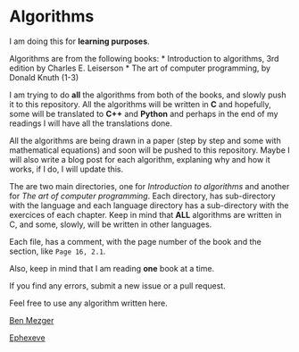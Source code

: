 # Algorithms

I am doing this for **learning purposes**.

Algorithms are from the following books:
	* Introduction to algorithms, 3rd edition by Charles E. Leiserson
	* The art of computer programming, by Donald Knuth (1-3)

I am trying to do **all** the algorithms from both of the books, and slowly push it to this repository.
All the algorithms will be written in **C** and hopefully, some will be translated to **C++** and **Python** and perhaps
in the end of my readings I will have all the translations done.

All the algorithms are being drawn in a paper (step by step and some with mathematical equations) and soon will be pushed to this repository.
Maybe I will also write a blog post for each algorithm, explaning why and how it works, if I do, I will update this.

The are two main directories, one for *Introduction to algorithms* and another for *The art of computer programming*. Each directory,
has sub-directory with the language and each language directory has a sub-directory with the exercices of each chapter.
Keep in mind that **ALL** algorithms are written in C, and some, slowly, will be written in other languages.

Each file, has a comment, with the page number of the book and the section, like ```Page 16, 2.1```.

Also, keep in mind that I am reading **one** book at a time.

If you find any errors, submit a new issue or a pull request.

Feel free to use any algorithm written here.

[Ben Mezger](http://benmezger.me)

[Ephexeve](http://ephexeve.org)

